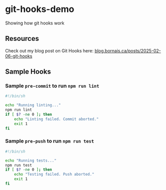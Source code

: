 # git-hooks-demo

Showing how git hooks work

## Resources

Check out my blog post on Git Hooks here: [blog.bornais.ca/posts/2025-02-06-git-hooks](https://blog.bornais.ca/posts/2025-02-06-git-hooks/)

## Sample Hooks

### Sample `pre-commit` to run `npm run lint`

```sh
#!/bin/sh

echo "Running linting..."
npm run lint
if [ $? -ne 0 ]; then
    echo "Linting failed. Commit aborted."
    exit 1
fi
```

### Sample `pre-push` to run `npm run test`

```sh
#!/bin/sh

echo "Running tests..."
npm run test
if [ $? -ne 0 ]; then
    echo "Testing failed. Push aborted."
    exit 1
fi
```